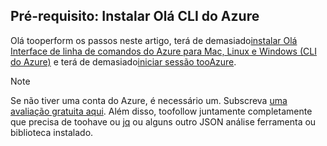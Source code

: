 ## <a name="prerequisite-install-hello-azure-cli"></a>Pré-requisito: Instalar Olá CLI do Azure
Olá tooperform os passos neste artigo, terá de demasiado[instalar Olá Interface de linha de comandos do Azure para Mac, Linux e Windows (CLI do Azure)](../articles/cli-install-nodejs.md) e terá de demasiado[iniciar sessão tooAzure](../articles/xplat-cli-connect.md). 

> [!NOTE]
> Se não tiver uma conta do Azure, é necessário um. Subscreva [uma avaliação gratuita aqui](../articles/active-directory/sign-up-organization.md). Além disso, toofollow juntamente completamente que precisa de toohave ou [jq](https://stedolan.github.io/jq/) ou alguns outro JSON análise ferramenta ou biblioteca instalado.
> 
> 


